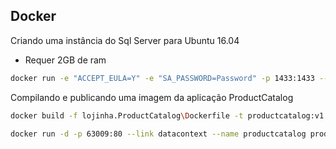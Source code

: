 ## Docker

Criando uma instância do Sql Server para Ubuntu 16.04

* Requer 2GB de ram

```sh
docker run -e "ACCEPT_EULA=Y" -e "SA_PASSWORD=Password" -p 1433:1433 --name datacontext -d mcr.microsoft.com/mssql/server:2019-CU4-ubuntu-16.04
```

Compilando e publicando uma imagem da aplicação ProductCatalog

```sh
docker build -f lojinha.ProductCatalog\Dockerfile -t productcatalog:v1 .

docker run -d -p 63009:80 --link datacontext --name productcatalog productcatalog
```

